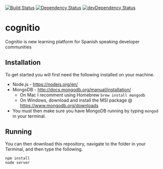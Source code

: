 [![Build Status](https://travis-ci.org/camazorro/cognitio.svg)](https://travis-ci.org/camazorro/cognitio)
[![Dependency Status](https://david-dm.org/camazorro/cognitio.svg)](https://david-dm.org/camazorro/cognitio)
[![devDependency Status](https://david-dm.org/camazorro/cognitio/dev-status.svg)](https://david-dm.org/camazorro/cognitio#info=devDependencies)
# cognitio

Cognitio is new learning platform for Spanish speaking developer communities

Installation
-------------------
To get started you will first need the following installed on your machine.

  - Node.js - https://nodejs.org/en/
  - MongoDB - http://docs.mongodb.org/manual/installation/
    - On Mac I recomment using Homebrew ```brew install mongodb```
    - On Windows, download and install the MSI package @ https://www.mongodb.org/downloads
  - You must then make sure you have MongoDB running by typing ```mongod``` in your terminal.

Running
-------------------
You can then download this repository, navigate to the folder in your Terminal, and then type the following.

```
npm install
node server
```
